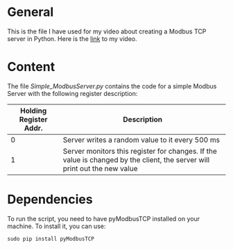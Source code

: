 # General

This is the file I have used for my video about creating a Modbus TCP server in Python. Here is the [link](https://www.youtube.com/watch?v=FYPQgnQE9fk) to my video.

# Content

The file *Simple_ModbusServer.py* contains the code for a simple Modbus Server with the following register description:

| Holding Register Addr. | Description |
| --- | --- |
| 0 | Server writes a random value to it every 500 ms |
| 1 | Server monitors this register for changes. If the value is changed by the client, the server will print out the new value |

# Dependencies

To run the script, you need to have pyModbusTCP installed on your machine. To install it, you can use:

~~~~
sudo pip install pyModbusTCP
~~~~

